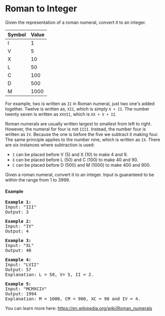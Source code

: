 # Roman to Integer
Given the representation of a roman numeral, convert it to an integer.

| Symbol | Value |
|--------|-------|
| I      | 1     |
| V      | 5     |
| X      | 10    |
| L      | 50    |
| C      | 100   |
| D      | 500   |
| M      | 1000  |

For example, two is written as `II` in Roman numeral, just two one's added together. Twelve is written as, `XII`, which is simply `X + II`. The number twenty seven is written as `XXVII`, which is `XX + V + II`.

Roman numerals are usually written largest to smallest from left to right. However, the numeral for four is not `IIII`. Instead, the number four is written as `IV`. Because the one is before the five we subtract it making four. The same principle applies to the number nine, which is written as `IX`. There are six instances where subtraction is used:

- `I` can be placed before V (5) and X (10) to make 4 and 9. 
- `X` can be placed before L (50) and C (100) to make 40 and 90. 
- `C` can be placed before D (500) and M (1000) to make 400 and 900.

Given a roman numeral, convert it to an integer. Input is guaranteed to be within the range from 1 to 3999.

#### Example
<pre>
<b>Example 1:</b>
Input: "III"
Output: 3
</pre>

<pre>
<b>Example 2:</b>
Input: "IV"
Output: 4
</pre>

<pre>
<b>Example 3:</b>
Input: "XL"
Output: 40
</pre>

<pre>
<b>Example 4:</b>
Input: "LVII"
Output: 57
Explanation: L = 50, V= 5, II = 2.
</pre>

<pre>
<b>Example 5:</b>
Input: "MCMXCIV"
Output: 1994
Explanation: M = 1000, CM = 900, XC = 90 and IV = 4.
</pre>

You can learn more here: https://en.wikipedia.org/wiki/Roman_numerals
